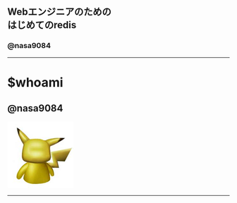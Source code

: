 ## Webエンジニアのための<br>はじめてのredis
### @nasa9084

---

# $whoami
## @nasa9084
![ICON](assets/pika.jpg)

---
